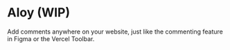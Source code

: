 # Aloy (WIP)

Add comments anywhere on your website, just like the commenting feature in Figma or the Vercel Toolbar.
